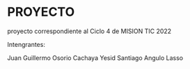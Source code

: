 # PROYECTO

proyecto correspondiente al Ciclo 4 de MISION TIC 2022

Intengrantes:

Juan Guillermo Osorio Cachaya
Yesid Santiago Angulo Lasso
